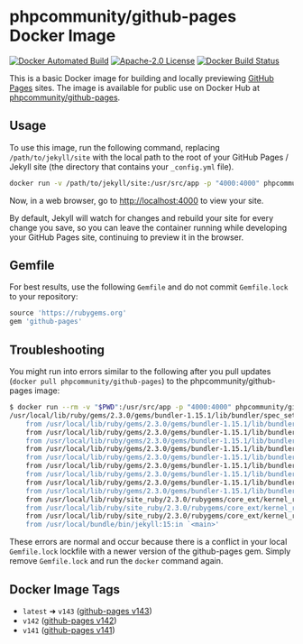 # phpcommunity/github-pages Docker Image

[![Docker Automated Build](https://img.shields.io/docker/automated/phpcommunity/github-pages.svg?style=flat-square)](https://hub.docker.com/r/phpcommunity/github-pages/) [![Apache-2.0 License](https://img.shields.io/github/license/phpcommunity/docker-github-pages.svg?style=flat-square)](https://github.com/phpcommunity/docker-github-pages/blob/master/LICENSE) [![Docker Build Status](https://img.shields.io/docker/build/phpcommunity/github-pages.svg?style=flat-square)](https://hub.docker.com/r/phpcommunity/github-pages/builds/)

This is a basic Docker image for building and locally previewing [GitHub Pages](https://pages.github.com/) sites. The image is available for public use on Docker Hub at [phpcommunity/github-pages](https://hub.docker.com/r/phpcommunity/github-pages/).

## Usage

To use this image, run the following command, replacing `/path/to/jekyll/site` with the local path to the root of your GitHub Pages / Jekyll site (the directory that contains your `_config.yml` file).

``` bash
docker run -v /path/to/jekyll/site:/usr/src/app -p "4000:4000" phpcommunity/github-pages
```

Now, in a web browser, go to <http://localhost:4000> to view your site.

By default, Jekyll will watch for changes and rebuild your site for every change you save, so you can leave the container running while developing your GitHub Pages site, continuing to preview it in the browser.

## Gemfile

For best results, use the following `Gemfile` and do not commit `Gemfile.lock` to your repository:

``` ruby
source 'https://rubygems.org'
gem 'github-pages'
```

## Troubleshooting

You might run into errors similar to the following after you pull updates (`docker pull phpcommunity/github-pages`) to the phpcommunity/github-pages image:

``` bash
$ docker run --rm -v "$PWD":/usr/src/app -p "4000:4000" phpcommunity/github-pages
/usr/local/lib/ruby/gems/2.3.0/gems/bundler-1.15.1/lib/bundler/spec_set.rb:87:in `block in materialize': Could not find jekyll-3.4.3 in any of the sources (Bundler::GemNotFound)
	from /usr/local/lib/ruby/gems/2.3.0/gems/bundler-1.15.1/lib/bundler/spec_set.rb:81:in `map!'
	from /usr/local/lib/ruby/gems/2.3.0/gems/bundler-1.15.1/lib/bundler/spec_set.rb:81:in `materialize'
	from /usr/local/lib/ruby/gems/2.3.0/gems/bundler-1.15.1/lib/bundler/definition.rb:159:in `specs'
	from /usr/local/lib/ruby/gems/2.3.0/gems/bundler-1.15.1/lib/bundler/definition.rb:218:in `specs_for'
	from /usr/local/lib/ruby/gems/2.3.0/gems/bundler-1.15.1/lib/bundler/definition.rb:207:in `requested_specs'
	from /usr/local/lib/ruby/gems/2.3.0/gems/bundler-1.15.1/lib/bundler/runtime.rb:109:in `block in definition_method'
	from /usr/local/lib/ruby/gems/2.3.0/gems/bundler-1.15.1/lib/bundler/runtime.rb:21:in `setup'
	from /usr/local/lib/ruby/gems/2.3.0/gems/bundler-1.15.1/lib/bundler.rb:101:in `setup'
	from /usr/local/lib/ruby/gems/2.3.0/gems/bundler-1.15.1/lib/bundler/setup.rb:20:in `<top (required)>'
	from /usr/local/lib/ruby/site_ruby/2.3.0/rubygems/core_ext/kernel_require.rb:133:in `require'
	from /usr/local/lib/ruby/site_ruby/2.3.0/rubygems/core_ext/kernel_require.rb:133:in `rescue in require'
	from /usr/local/lib/ruby/site_ruby/2.3.0/rubygems/core_ext/kernel_require.rb:40:in `require'
	from /usr/local/bundle/bin/jekyll:15:in `<main>'
```

These errors are normal and occur because there is a conflict in your local `Gemfile.lock` lockfile with a newer version of the github-pages gem. Simply remove `Gemfile.lock` and run the `docker` command again.

## Docker Image Tags

* `latest` ➜ `v143` ([github-pages v143][])
* `v142` ([github-pages v142][])
* `v141` ([github-pages v141][])


[github-pages v143]: https://github.com/github/pages-gem/releases/tag/v143
[github-pages v142]: https://github.com/github/pages-gem/releases/tag/v142
[github-pages v141]: https://github.com/github/pages-gem/releases/tag/v141
